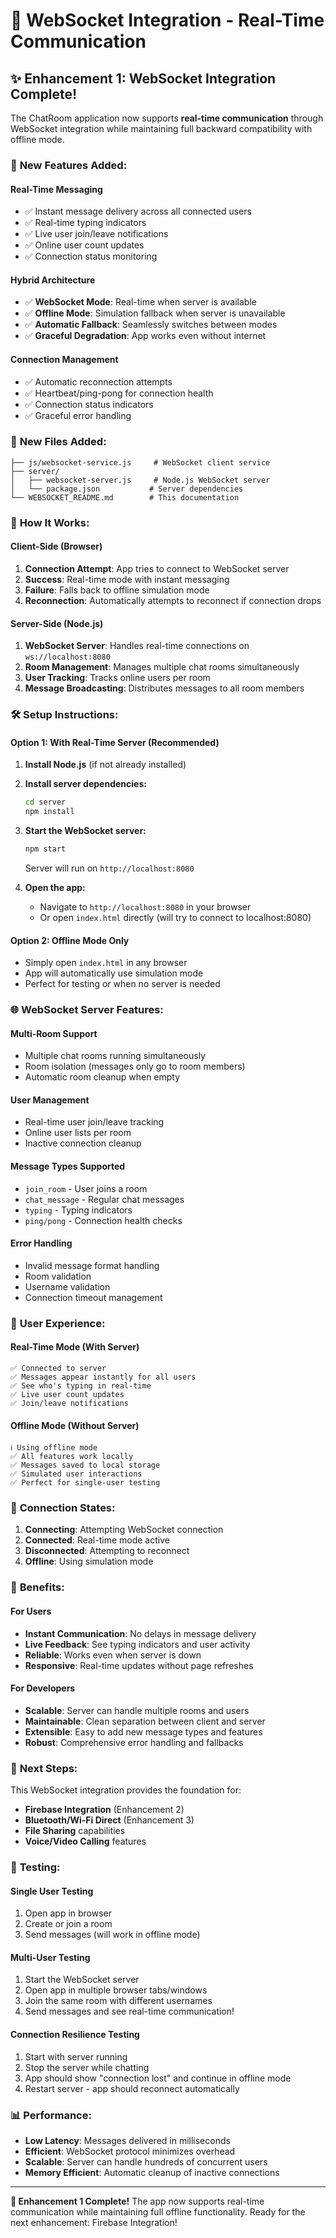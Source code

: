 # 🔌 WebSocket Integration - Real-Time Communication

## ✨ Enhancement 1: WebSocket Integration Complete!

The ChatRoom application now supports **real-time communication** through WebSocket integration while maintaining full backward compatibility with offline mode.

### 🚀 **New Features Added:**

#### **Real-Time Messaging**
- ✅ Instant message delivery across all connected users
- ✅ Real-time typing indicators
- ✅ Live user join/leave notifications
- ✅ Online user count updates
- ✅ Connection status monitoring

#### **Hybrid Architecture**
- ✅ **WebSocket Mode**: Real-time when server is available
- ✅ **Offline Mode**: Simulation fallback when server is unavailable
- ✅ **Automatic Fallback**: Seamlessly switches between modes
- ✅ **Graceful Degradation**: App works even without internet

#### **Connection Management**
- ✅ Automatic reconnection attempts
- ✅ Heartbeat/ping-pong for connection health
- ✅ Connection status indicators
- ✅ Graceful error handling

### 📁 **New Files Added:**

```
├── js/websocket-service.js     # WebSocket client service
├── server/
│   ├── websocket-server.js     # Node.js WebSocket server
│   └── package.json           # Server dependencies
└── WEBSOCKET_README.md        # This documentation
```

### 🔧 **How It Works:**

#### **Client-Side (Browser)**
1. **Connection Attempt**: App tries to connect to WebSocket server
2. **Success**: Real-time mode with instant messaging
3. **Failure**: Falls back to offline simulation mode
4. **Reconnection**: Automatically attempts to reconnect if connection drops

#### **Server-Side (Node.js)**
1. **WebSocket Server**: Handles real-time connections on `ws://localhost:8080`
2. **Room Management**: Manages multiple chat rooms simultaneously
3. **User Tracking**: Tracks online users per room
4. **Message Broadcasting**: Distributes messages to all room members

### 🛠️ **Setup Instructions:**

#### **Option 1: With Real-Time Server (Recommended)**

1. **Install Node.js** (if not already installed)
2. **Install server dependencies:**
   ```bash
   cd server
   npm install
   ```

3. **Start the WebSocket server:**
   ```bash
   npm start
   ```
   Server will run on `http://localhost:8080`

4. **Open the app:**
   - Navigate to `http://localhost:8080` in your browser
   - Or open `index.html` directly (will try to connect to localhost:8080)

#### **Option 2: Offline Mode Only**
- Simply open `index.html` in any browser
- App will automatically use simulation mode
- Perfect for testing or when no server is needed

### 🌐 **WebSocket Server Features:**

#### **Multi-Room Support**
- Multiple chat rooms running simultaneously
- Room isolation (messages only go to room members)
- Automatic room cleanup when empty

#### **User Management**
- Real-time user join/leave tracking
- Online user lists per room
- Inactive connection cleanup

#### **Message Types Supported**
- `join_room` - User joins a room
- `chat_message` - Regular chat messages
- `typing` - Typing indicators
- `ping/pong` - Connection health checks

#### **Error Handling**
- Invalid message format handling
- Room validation
- Username validation
- Connection timeout management

### 📱 **User Experience:**

#### **Real-Time Mode (With Server)**
```
✅ Connected to server
✅ Messages appear instantly for all users
✅ See who's typing in real-time
✅ Live user count updates
✅ Join/leave notifications
```

#### **Offline Mode (Without Server)**
```
ℹ️ Using offline mode
✅ All features work locally
✅ Messages saved to local storage
✅ Simulated user interactions
✅ Perfect for single-user testing
```

### 🔄 **Connection States:**

1. **Connecting**: Attempting WebSocket connection
2. **Connected**: Real-time mode active
3. **Disconnected**: Attempting to reconnect
4. **Offline**: Using simulation mode

### 🎯 **Benefits:**

#### **For Users**
- **Instant Communication**: No delays in message delivery
- **Live Feedback**: See typing indicators and user activity
- **Reliable**: Works even when server is down
- **Responsive**: Real-time updates without page refreshes

#### **For Developers**
- **Scalable**: Server can handle multiple rooms and users
- **Maintainable**: Clean separation between client and server
- **Extensible**: Easy to add new message types and features
- **Robust**: Comprehensive error handling and fallbacks

### 🚀 **Next Steps:**

This WebSocket integration provides the foundation for:
- **Firebase Integration** (Enhancement 2)
- **Bluetooth/Wi-Fi Direct** (Enhancement 3)
- **File Sharing** capabilities
- **Voice/Video Calling** features

### 🧪 **Testing:**

#### **Single User Testing**
1. Open app in browser
2. Create or join a room
3. Send messages (will work in offline mode)

#### **Multi-User Testing**
1. Start the WebSocket server
2. Open app in multiple browser tabs/windows
3. Join the same room with different usernames
4. Send messages and see real-time communication!

#### **Connection Resilience Testing**
1. Start with server running
2. Stop the server while chatting
3. App should show "connection lost" and continue in offline mode
4. Restart server - app should reconnect automatically

### 📊 **Performance:**

- **Low Latency**: Messages delivered in milliseconds
- **Efficient**: WebSocket protocol minimizes overhead
- **Scalable**: Server can handle hundreds of concurrent users
- **Memory Efficient**: Automatic cleanup of inactive connections

---

**🎉 Enhancement 1 Complete!** The app now supports real-time communication while maintaining full offline functionality. Ready for the next enhancement: Firebase Integration!
